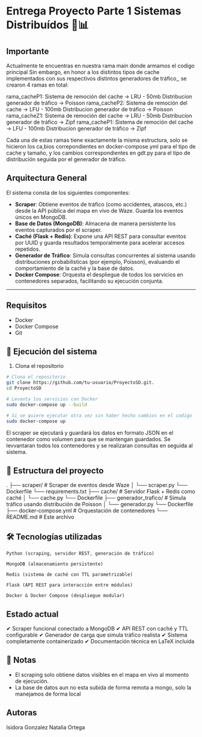 # Entrega Proyecto Parte 1 Sistemas Distribuídos 🚗📊

## Importante 
Actualmente te encuentras en nuestra rama main donde armamos el codigo principal
Sin embargo, en honor a los distintos tipos de cache implementados con sus respectivos distintos generadores de tráfico,, se crearon 4 ramas en total: 

rama_cacheP1: Sistema de remoción del cache -> LRU - 50mb
              Distribucíon generador de tráfico -> Poisson
rama_cacheP2: Sistema de remoción del cache -> LFU - 100mb
              Distribucíon generador de tráfico -> Poisson
rama_cacheZ1: Sistema de remoción del cache -> LRU - 50mb
              Distribucíon generador de tráfico -> Zipf
rama_cacheP1: Sistema de remoción del cache -> LFU - 100mb
              Distribucíon generador de tráfico -> Zipf

Cada una de estas ramas tiene exactamente la misma estructura, solo se hicieron los ca,bios correpondientes en docker-compose.yml para el tipo de cache y tamaño, y los cambios correspondientes en gdt.py para el tipo de distribución seguida por el generador de tráfico.

## Arquitectura General

El sistema consta de los siguientes componentes:

- **Scraper**: Obtiene eventos de tráfico (como accidentes, atascos, etc.) desde la API pública del mapa en vivo de Waze. Guarda los eventos únicos en MongoDB.
- **Base de Datos (MongoDB)**: Almacena de manera persistente los eventos capturados por el scraper.
- **Caché (Flask + Redis)**: Expone una API REST para consultar eventos por UUID y guarda resultados temporalmente para acelerar accesos repetidos.
- **Generador de Tráfico**: Simula consultas concurrentes al sistema usando distribuciones probabilísticas (por ejemplo, Poisson), evaluando el comportamiento de la caché y la base de datos.
- **Docker Compose**: Orquesta el despliegue de todos los servicios en contenedores separados, facilitando su ejecución conjunta.

---

##  Requisitos

- Docker
- Docker Compose
- Git

## 🚀 Ejecución del sistema

1. Clona el repositorio

```bash
# Clona el repositorio
git clone https://github.com/tu-usuario/ProyectoSD.git.
cd ProyectoSD

# Levanta los servicios con Docker
sudo docker-compose up --build

# Si se quiere ejecutar otra vez sin haber hecho cambios en el codigo
sudo docker-compose up


```

El scraper se ejecutará y guardará los datos en formato JSON en el contenedor como volumen para que se mantengan guardados.
Se levvantaran todos los contenedores y se realizaran consultas en seguida al sistema.

## 📂 Estructura del proyecto

.
├── scraper/              # Scraper de eventos desde Waze
│   └── scraper.py
    └── Dockerfile
    └── requirements.txt
├── cache/                # Servidor Flask + Redis como caché
│   └── cache.py
    └── Dockerfile
├── generador_trafico/    # Simula tráfico usando distribución de Poisson
│   └── generador.py
    └── Dockerfile
├── docker-compose.yml    # Orquestación de contenedores
└── README.md             # Este archivo

## 🛠 Tecnologías utilizadas

    Python (scraping, servidor REST, generación de tráfico)

    MongoDB (almacenamiento persistente)

    Redis (sistema de caché con TTL parametrizable)

    Flask (API REST para interacción entre módulos)

    Docker & Docker Compose (despliegue modular)

## Estado actual

✔ Scraper funcional conectado a MongoDB
✔ API REST con caché y TTL configurable
✔ Generador de carga que simula tráfico realista
✔ Sistema completamente containerizado
✔ Documentación técnica en LaTeX incluida

## 📌 Notas

- El scraping solo obtiene datos visibles en el mapa en vivo al momento de ejecución.
- La base de datos aun no esta subida de forma remota a mongo, solo la manejamos de forma local

## Autoras 

Isidora Gonzalez
Natalia Ortega


